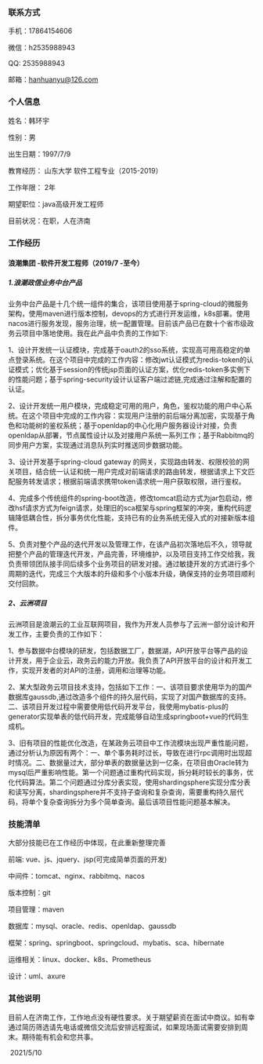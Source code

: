 ### 联系方式

手机：17864154606

微信：h2535988943

QQ: 2535988943

邮箱：hanhuanyu@126.com

### 个人信息

姓名：韩环宇

性别：男

出生日期：1997/7/9

教育经历： 山东大学 软件工程专业（2015-2019）

工作年限： 2年

期望职位：java高级开发工程师

目前状况：在职，人在济南

### 工作经历

#### 浪潮集团 -软件开发工程师（2019/7 -至今） 

##### 1.浪潮政信业务中台产品

业务中台产品是十几个统一组件的集合，该项目使用基于spring-cloud的微服务架构，使用maven进行版本控制，devops的方式进行开发运维，k8s部署。使用nacos进行服务发现，服务治理，统一配置管理。目前该产品已在数十个省市级政务云项目中落地使用。我在此产品中负责的工作如下:

1、设计开发统一认证模块，完成基于oauth2的sso系统，实现高可用高稳定的单点登录系统。在这个项目中完成的工作内容：修改jwt认证模式为redis-token的认证模式；优化基于session的传统jsp页面的认证方案，优化redis-token多实例下的性能问题；基于spring-security设计认证客户端过滤链,完成通过注解和配置的认证。

2、设计开发统一用户模块，完成稳定可用的用户，角色，鉴权功能的用户中心系统。在这个项目中完成的工作内容：实现用户注册的前后端分离加密，实现基于角色和功能树的鉴权系统；基于openldap的中心化用户服务器设计对接，负责openldap从部署，节点属性设计以及对接用户系统一系列工作；基于Rabbitmq的同步用户方案，实现通过消息队列实时推送同步数据功能。

3、设计开发基于spring-cloud gateway 的网关，实现路由转发、权限校验的网关项目，结合统一认证和统一用户完成对前端请求的路由转发，根据请求上下文匹配服务转发请求；根据前端请求携带token请求统一用户获取权限，进行鉴权。

4、完成多个传统组件的spring-boot改造，修改tomcat启动方式为jar包启动，修改hsf请求方式为feign请求，处理旧的sca框架与spring框架的冲突，重构代码逻辑降低耦合性，拆分事务优化性能，支持已有的业务系统无侵入式的对接新版本组件。

5、负责对整个产品的迭代开发以及管理工作，在该产品初次落地后不久，领导就把整个产品的管理迭代开发，产品完善，环境维护，以及项目支持工作交给我，我负责带领团队接手同后续多个业务项目的研发对接。通过敏捷开发的方式进行多个周期的迭代，完成三个大版本的升级和多个小版本升级，确保支持的业务项目顺利交付回款。

##### 2、云洲项目

云洲项目是浪潮云的工业互联网项目，我作为开发人员参与了云洲一部分设计和开发工作，主要负责的工作如下：

1、参与数据中台模块的研发，包括数据工厂，数据湖，API开放平台等产品的设计开发，用于企业云，政务云的能力开放。我负责了API开放平台的设计和开发工作，实现开发者的对API的注册，调用和治理等功能。

2、某大型政务云项目技术支持，包括如下工作：一、该项目要求使用华为的国产数据库gaussdb,通过改造多个组件的持久层代码，实现了对国产数据库的支持。二、该项目开发过程中需要使用低代码开发平台，我使用mybatis-plus的generator实现单表的低代码开发，完成能够自动生成springboot+vue的代码生成机。

3、旧有项目的性能优化改造，在某政务云项目中工作流模块出现严重性能问题，通过分析认为原因有两个：一、单个事务耗时过长，导致在进行rpc调用时出现超时情况。二、数据量过大，部分单表的数据量达到一亿条，在项目由Oracle转为mysql后严重影响性能。第一个问题通过重构代码实现，拆分耗时较长的事务，优化代码算法。第二个问题通过分库分表实现，使用shardingsphere实现分库分表和读写分离，shardingsphere并不支持子查询和复杂查询，需要重构持久层代码，将单个复杂查询拆分为多个简单查询。最后该项目性能问题基本解决。

### 技能清单

大部分技能已在工作经历中体现，在此重新整理完善

前端: vue、js、jquery、jsp(可完成简单页面的开发)

中间件：tomcat、nginx、rabbitmq、nacos

版本控制：git

项目管理：maven

数据库：mysql、oracle、redis、openldap、gaussdb

框架：spring、springboot、springcloud、mybatis、sca、hibernate

运维相关：linux、docker、k8s、Prometheus

设计：uml、axure

### 其他说明

目前人在济南工作，工作地点没有硬性要求。关于期望薪资在面试中商议。如有幸通过简历筛选请先电话或微信交流后安排远程面试，如果现场面试需要安排到周末。期待能有机会和您共事。

​																																											  2021/5/10

